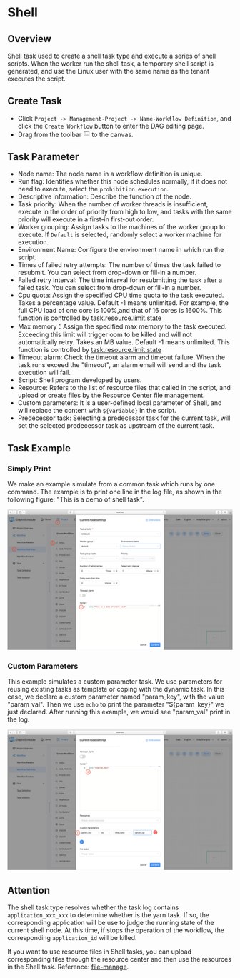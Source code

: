 # Shell

## Overview

Shell task used to create a shell task type and execute a series of shell scripts. When the worker run the shell task, a temporary shell script is generated, and use the Linux user with the same name as the tenant executes the script.

## Create Task

- Click `Project -> Management-Project -> Name-Workflow Definition`, and click the `Create Workflow` button to enter the DAG editing page.
- Drag  from the toolbar <img src="../../../../img/tasks/icons/shell.png" width="15"/> to the canvas.

## Task Parameter

- Node name: The node name in a workflow definition is unique.
- Run flag: Identifies whether this node schedules normally, if it does not need to execute, select the `prohibition execution`.
- Descriptive information: Describe the function of the node.
- Task priority: When the number of worker threads is insufficient, execute in the order of priority from high to low, and tasks with the same priority will execute in a first-in first-out order.
- Worker grouping: Assign tasks to the machines of the worker group to execute. If `Default` is selected, randomly select a worker machine for execution.
- Environment Name: Configure the environment name in which run the script.
- Times of failed retry attempts: The number of times the task failed to resubmit. You can select from drop-down or fill-in a number.
- Failed retry interval: The time interval for resubmitting the task after a failed task. You can select from drop-down or fill-in a number.
- Cpu quota: Assign the specified CPU time quota to the task executed. Takes a percentage value. Default -1 means unlimited. For example, the full CPU load of one core is 100%,and that of 16 cores is 1600%. This function is controlled by [task.resource.limit.state](https://dolphinscheduler.apache.org/en-us/docs/<version>/user_doc/architecture/configuration.html)
- Max memory：Assign the specified max memory to the task executed. Exceeding this limit will trigger oom to be killed and will not automatically retry. Takes an MB value. Default -1 means unlimited. This function is controlled by [task.resource.limit.state](https://dolphinscheduler.apache.org/en-us/docs/<version>/user_doc/architecture/configuration.html)
- Timeout alarm: Check the timeout alarm and timeout failure. When the task runs exceed the "timeout", an alarm email will send and the task execution will fail.
- Script: Shell program developed by users.
- Resource: Refers to the list of resource files that called in the script, and upload or create files by the Resource Center file management.
- Custom parameters: It is a user-defined local parameter of Shell, and will replace the content with `${variable}` in the script.
- Predecessor task: Selecting a predecessor task for the current task, will set the selected predecessor task as upstream of the current task.

## Task Example

### Simply Print

We make an example simulate from a common task which runs by one command. The example is to print one line in the log file, as shown in the following figure:
"This is a demo of shell task".

![demo-shell-simple](../../../../img/tasks/demo/shell.jpg)

### Custom Parameters

This example simulates a custom parameter task. We use parameters for reusing existing tasks as template or coping with the dynamic task. In this case,
we declare a custom parameter named "param_key", with the value "param_val". Then we use `echo` to print the parameter "${param_key}" we just declared. 
After running this example, we would see "param_val" print in the log.

![demo-shell-custom-param](../../../../img/tasks/demo/shell_custom_param.jpg)

## Attention

The shell task type resolves whether the task log contains ```application_xxx_xxx``` to determine whether is the yarn task. If so, the corresponding application
will be use to judge the running state of the current shell node. At this time, if stops the operation of the workflow, the corresponding ```application_id```
will be killed.

If you want to use resource files in Shell tasks, you can upload corresponding files through the resource center and then use the resources in the Shell task. Reference: [file-manage](../resource/file-manage.md).
